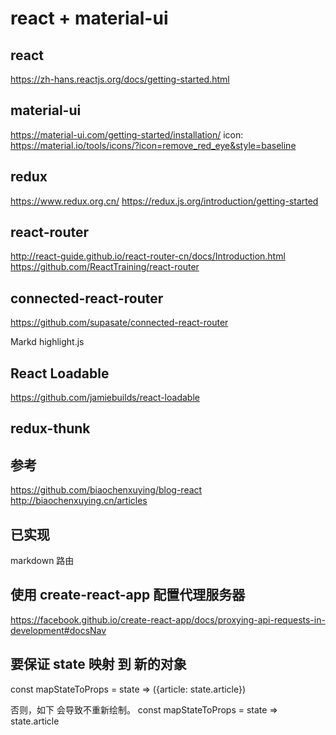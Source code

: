 # react + material-ui

## react

https://zh-hans.reactjs.org/docs/getting-started.html

## material-ui
 
 https://material-ui.com/getting-started/installation/
 icon:
 https://material.io/tools/icons/?icon=remove_red_eye&style=baseline

## redux

https://www.redux.org.cn/
https://redux.js.org/introduction/getting-started

## react-router

http://react-guide.github.io/react-router-cn/docs/Introduction.html
https://github.com/ReactTraining/react-router

## connected-react-router

https://github.com/supasate/connected-react-router


Markd
highlight.js

## React Loadable

https://github.com/jamiebuilds/react-loadable

## redux-thunk



## 参考

https://github.com/biaochenxuying/blog-react
http://biaochenxuying.cn/articles

## 已实现

markdown
路由


## 使用 create-react-app 配置代理服务器

https://facebook.github.io/create-react-app/docs/proxying-api-requests-in-development#docsNav

## 要保证 state 映射 到 新的对象

const mapStateToProps = state => ({article: state.article})

否则，如下 会导致不重新绘制。 
const mapStateToProps = state => state.article